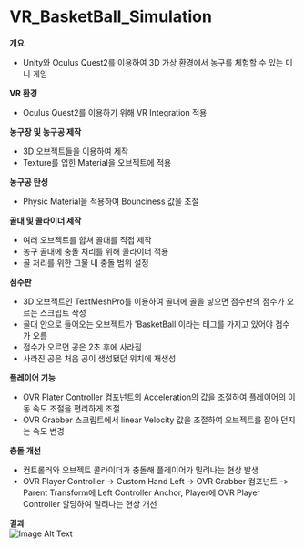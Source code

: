 # VR_BasketBall_Simulation  
**개요**  
-  Unity와 Oculus Quest2를 이용하여 3D 가상 환경에서 농구를 체험할 수 있는 미니 게임  

  
**VR 환경**  
-  Oculus Quest2를 이용하기 위해 VR Integration 적용  

  
**농구장 및 농구공 제작**  
-  3D 오브젝트들을 이용하여 제작  
-  Texture를 입힌 Material을 오브젝트에 적용

  
**농구공 탄성**  
-  Physic Material을 적용하여 Bounciness 값을 조절  

  
**골대 및 콜라이더 제작**  
-  여러 오브젝트를 합쳐 골대를 직접 제작  
-  농구 골대에 충돌 처리를 위해 콜라이더 적용  
-  골 처리를 위한 그물 내 충돌 범위 설정  

  
**점수판**  
-  3D 오브젝트인 TextMeshPro를 이용하여 골대에 골을 넣으면 점수판의 점수가 오르는 스크립트 작성  
-  골대 안으로 들어오는 오브젝트가 'BasketBall'이라는 태그를 가지고 있어야 점수가 오름
-  점수가 오르면 공은 2초 후에 사라짐
-  사라진 공은 처음 공이 생성됐던 위치에 재생성

  
**플레이어 기능**  
-  OVR Plater Controller 컴포넌트의 Acceleration의 값을 조절하여 플레이어의 이동 속도 조절을 편리하게 조절  
-  OVR Grabber 스크립트에서 linear Velocity 값을 조절하여 오브젝트를 잡아 던지는 속도 변경  

  
**충돌 개선**  
-  컨트롤러와 오브젝트 콜라이더가 충돌해 플레이어가 밀려나는 현상 발생  
-  OVR Player Controller -> Custom Hand Left -> OVR Grabber 컴포넌트 -> Parent Transform에 Left Controller Anchor, Player에 OVR Player Controller 할당하여 밀려나는 현상 개선  



**결과**  
![Image Alt Text](https://github.com/keastmin/VR_BasketBall_Simulation/blob/main/image/Basketball_goal.gif)
